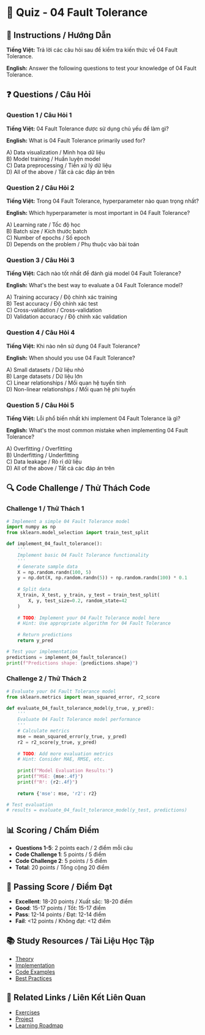 # 🧠 Quiz - 04 Fault Tolerance

## 📝 Instructions / Hướng Dẫn

**Tiếng Việt:** Trả lời các câu hỏi sau để kiểm tra kiến thức về 04 Fault Tolerance.

**English:** Answer the following questions to test your knowledge of 04 Fault Tolerance.

## ❓ Questions / Câu Hỏi

### Question 1 / Câu Hỏi 1
**Tiếng Việt:** 04 Fault Tolerance được sử dụng chủ yếu để làm gì?

**English:** What is 04 Fault Tolerance primarily used for?

A) Data visualization / Minh họa dữ liệu  
B) Model training / Huấn luyện model  
C) Data preprocessing / Tiền xử lý dữ liệu  
D) All of the above / Tất cả các đáp án trên

### Question 2 / Câu Hỏi 2
**Tiếng Việt:** Trong 04 Fault Tolerance, hyperparameter nào quan trọng nhất?

**English:** Which hyperparameter is most important in 04 Fault Tolerance?

A) Learning rate / Tốc độ học  
B) Batch size / Kích thước batch  
C) Number of epochs / Số epoch  
D) Depends on the problem / Phụ thuộc vào bài toán

### Question 3 / Câu Hỏi 3
**Tiếng Việt:** Cách nào tốt nhất để đánh giá model 04 Fault Tolerance?

**English:** What's the best way to evaluate a 04 Fault Tolerance model?

A) Training accuracy / Độ chính xác training  
B) Test accuracy / Độ chính xác test  
C) Cross-validation / Cross-validation  
D) Validation accuracy / Độ chính xác validation

### Question 4 / Câu Hỏi 4
**Tiếng Việt:** Khi nào nên sử dụng 04 Fault Tolerance?

**English:** When should you use 04 Fault Tolerance?

A) Small datasets / Dữ liệu nhỏ  
B) Large datasets / Dữ liệu lớn  
C) Linear relationships / Mối quan hệ tuyến tính  
D) Non-linear relationships / Mối quan hệ phi tuyến

### Question 5 / Câu Hỏi 5
**Tiếng Việt:** Lỗi phổ biến nhất khi implement 04 Fault Tolerance là gì?

**English:** What's the most common mistake when implementing 04 Fault Tolerance?

A) Overfitting / Overfitting  
B) Underfitting / Underfitting  
C) Data leakage / Rò rỉ dữ liệu  
D) All of the above / Tất cả các đáp án trên

## 🔍 Code Challenge / Thử Thách Code

### Challenge 1 / Thử Thách 1
```python
# Implement a simple 04 Fault Tolerance model
import numpy as np
from sklearn.model_selection import train_test_split

def implement_04_fault_tolerance():
    '''
    Implement basic 04 Fault Tolerance functionality
    '''
    # Generate sample data
    X = np.random.randn(100, 5)
    y = np.dot(X, np.random.randn(5)) + np.random.randn(100) * 0.1
    
    # Split data
    X_train, X_test, y_train, y_test = train_test_split(
        X, y, test_size=0.2, random_state=42
    )
    
    # TODO: Implement your 04 Fault Tolerance model here
    # Hint: Use appropriate algorithm for 04 Fault Tolerance
    
    # Return predictions
    return y_pred

# Test your implementation
predictions = implement_04_fault_tolerance()
print(f"Predictions shape: {predictions.shape}")
```

### Challenge 2 / Thử Thách 2
```python
# Evaluate your 04 Fault Tolerance model
from sklearn.metrics import mean_squared_error, r2_score

def evaluate_04_fault_tolerance_model(y_true, y_pred):
    '''
    Evaluate 04 Fault Tolerance model performance
    '''
    # Calculate metrics
    mse = mean_squared_error(y_true, y_pred)
    r2 = r2_score(y_true, y_pred)
    
    # TODO: Add more evaluation metrics
    # Hint: Consider MAE, RMSE, etc.
    
    print(f"Model Evaluation Results:")
    print(f"MSE: {mse:.4f}")
    print(f"R²: {r2:.4f}")
    
    return {'mse': mse, 'r2': r2}

# Test evaluation
# results = evaluate_04_fault_tolerance_model(y_test, predictions)
```

## 📊 Scoring / Chấm Điểm

- **Questions 1-5**: 2 points each / 2 điểm mỗi câu
- **Code Challenge 1**: 5 points / 5 điểm
- **Code Challenge 2**: 5 points / 5 điểm
- **Total**: 20 points / Tổng cộng 20 điểm

## 🎯 Passing Score / Điểm Đạt

- **Excellent**: 18-20 points / Xuất sắc: 18-20 điểm
- **Good**: 15-17 points / Tốt: 15-17 điểm  
- **Pass**: 12-14 points / Đạt: 12-14 điểm
- **Fail**: <12 points / Không đạt: <12 điểm

## 📚 Study Resources / Tài Liệu Học Tập

- [Theory](./THEORY_04_fault_tolerance.md)
- [Implementation](./IMPLEMENTATION_04_fault_tolerance.md)
- [Code Examples](./CODE_EXAMPLES_04_fault_tolerance.md)
- [Best Practices](./BEST_PRACTICES_04_fault_tolerance.md)

## 🔗 Related Links / Liên Kết Liên Quan

- [Exercises](./EXERCISES_04_fault_tolerance.md)
- [Project](./PROJECT_04_fault_tolerance.md)
- [Learning Roadmap](./LEARNING_ROADMAP_04_fault_tolerance.md)
